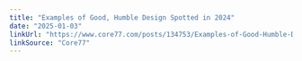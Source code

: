```yaml
---
title: "Examples of Good, Humble Design Spotted in 2024"
date: "2025-01-03"
linkUrl: "https://www.core77.com/posts/134753/Examples-of-Good-Humble-Design-Spotted-in-2024?ref=rogerwong.me"
linkSource: "Core77"
---
```

